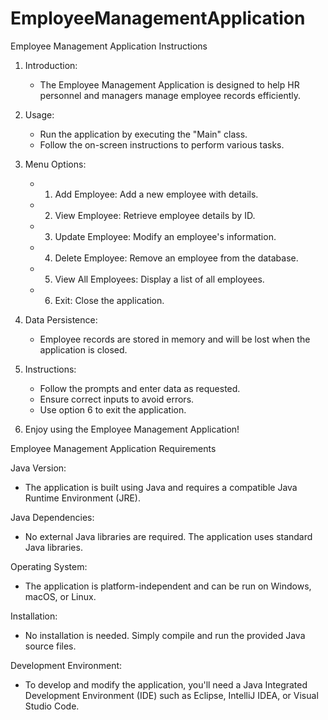 # EmployeeManagementApplication
Employee Management Application Instructions

1. Introduction:
   - The Employee Management Application is designed to help HR personnel and managers manage employee records efficiently.

2. Usage:
   - Run the application by executing the "Main" class.
   - Follow the on-screen instructions to perform various tasks.

3. Menu Options:
   - 1. Add Employee: Add a new employee with details.
   - 2. View Employee: Retrieve employee details by ID.
   - 3. Update Employee: Modify an employee's information.
   - 4. Delete Employee: Remove an employee from the database.
   - 5. View All Employees: Display a list of all employees.
   - 6. Exit: Close the application.

4. Data Persistence:
   - Employee records are stored in memory and will be lost when the application is closed.

5. Instructions:
   - Follow the prompts and enter data as requested.
   - Ensure correct inputs to avoid errors.
   - Use option 6 to exit the application.

6. Enjoy using the Employee Management Application!

Employee Management Application Requirements

Java Version:
- The application is built using Java and requires a compatible Java Runtime Environment (JRE).

Java Dependencies:
- No external Java libraries are required. The application uses standard Java libraries.

Operating System:
- The application is platform-independent and can be run on Windows, macOS, or Linux.

Installation:
- No installation is needed. Simply compile and run the provided Java source files.

Development Environment:
- To develop and modify the application, you'll need a Java Integrated Development Environment (IDE) such as Eclipse, IntelliJ IDEA, or Visual Studio Code.

